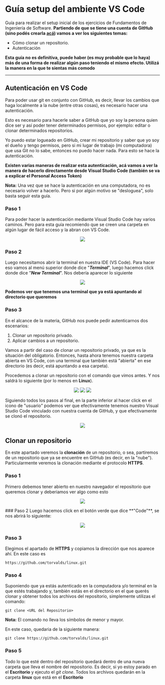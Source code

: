 


# Guía setup del ambiente VS Code
Guía para realizar el setup inicial de los ejercicios de Fundamentos de Ingeniería de Software.
**Partiendo de que se tiene una cuenta de GitHub (sino podés crearla [acá](https://github.com/signup)) vamos a ver los siguientes temas:**

 - Cómo clonar un repositorio.
 - Autenticación  

**Esta guía no es definitiva, puede haber (es muy probable que lo haya) más de una forma de realizar algún paso teniendo el mismo efecto. Utilizá la manera en la que te sientas más comodo**

---
## Autenticación en VS Code
Para poder usar git en conjunto con GitHub, es decir, llevar los cambios que haga localmente a la nube (entre otras cosas), es necesario hacer una autenticación.

Esto es necesario para hacerle saber a GitHub que yo soy la persona quien dice ser y así poder tener determinados permisos, por ejemplo: editar o clonar determinados repositorios.

Yo puedo estar logueado en GitHub, crear mi repositorio y saber que yo soy el dueño y tengo permisos, pero si mi lugar de trabajo (mi computadora) que usa Git no lo sabe, entonces no puedo hacer nada. Para esto se hace la autenticación. 

**Existen varias maneras de realizar esta autenticación, acá vamos a ver la manera de hacerlo directamente desde Visual Studio Code (también se va a explicar el Personal Access Token)**

**Nota:** Una vez que se hace la autenticación en una computadora, no es necesario volver a hacerlo. Pero si por algún motivo se "desloguea", solo basta seguir esta guía.

### Paso 1
Para poder hacer la autenticación mediante Visual Studio Code hay varios caminos. Pero para esta guía recomiendo que se creen una carpeta en algún lugar de fácil acceso y la abran con VS Code.   
<p align="center">
<img src = "https://github.com/kidnixt/setupFIS/assets/57159622/d1c35b6a-fedf-4c9b-9567-6cdfb9ac4b3b">
</p>

### Paso 2
Luego necesitamos abrir la terminal en nuestra IDE (VS Code). Para hacer eso vamos al menú superior donde dice "***Terminal***", luego hacemos click donde dice "***New Terminal***". Nos debería aparecer lo siguiente  
<p align="center">
<img src= "https://github.com/kidnixt/setupFIS/assets/57159622/88bc86c8-4834-447d-b633-a533331e23ac">
</p>

**Podemos ver que tenemos una terminal que ya está apuntando al directorio que queremos**

### Paso 3
En el alcance de la materia, GitHub nos puede pedir autenticarnos dos escenarios:

 1. Clonar un repositorio privado.
 2. Aplicar cambios a un repositorio.

Vamos a partir del caso de clonar un repositorio privado, ya que es la situación del obligatorio. 
Entonces, hasta ahora tenemos nuestra carpeta abierta en VS Code, con una terminal que también está "abierta" en ese directorio (es decir, está apuntando a esa carpeta).

Procedemos a clonar un repositorio con el comando que vimos antes. Y nos saldrá lo siguiente (por lo menos en **Linux**).
<p align="center">
<img src ="https://github.com/kidnixt/setupFIS/assets/57159622/50392520-f66c-4fbe-b5bd-d949a7541786">
<img src= "https://github.com/kidnixt/setupFIS/assets/57159622/5c193acd-dd65-4dd8-9cc8-ffcc7f958dbb">
<img src= "https://github.com/kidnixt/setupFIS/assets/57159622/d7b82c5a-d099-4289-bd35-71cd87e2993b">
</p>

Siguiendo todos los pasos al final, en la parte inferior al hacer click en el icono de "usuario" podemos ver que efectivamente tenemos nuestro Visual Studio Code vinculado con nuestra cuenta de GitHub, y que efectivamente se clonó el repositorio. 

<p align="center">
  <img src="https://github.com/kidnixt/setupFIS/assets/57159622/d75a934a-245f-4fee-b627-fe37ab3d2cc4">
</p>



 
## Clonar un repositorio
En este apartado veremos la **clonación** de un repositorio, o sea, partiremos de un repositorio que ya se encuentre en GitHub (es decir, en la "nube"). Particularmente veremos la clonación mediante el protocolo **HTTPS**.

### Paso 1

Primero debemos tener abierto en nuestro navegador el repositorio que queremos clonar y deberiamos ver algo como esto
<p align="center">
 <img src ="https://github.com/kidnixt/setupFIS/assets/57159622/4205b6ab-762b-46a8-9ecd-bb7e7d0b9fc4">
</p>
### Paso 2
Luego hacemos click en el botón verde que dice **"Code"**, se nos abrirá lo siguiente:  
<p align="center">
<img src= "https://github.com/kidnixt/setupFIS/assets/57159622/5116a793-6fe7-474f-807e-2395048853dd">
</p>

### Paso 3
Elegimos el apartado de **HTTPS** y copiamos la dirección que nos aparece ahí. En este caso es 
```
https://github.com/torvalds/linux.git
```
### Paso 4
Suponiendo que ya estás autenticado en la computadora y/o terminal en la que estés trabajando y, también estás en el directorio en el que querés clonar y obtener todos los archivos del repositorio, simplemente utilizas el comando:
```
git clone <URL del Repositorio>
```

**Nota:** El comando no lleva los símbolos de menor y mayor.

En este caso, quedaria de la siguiente manera:
```
git clone https://github.com/torvalds/linux.git
```

### Paso 5
Todo lo que esté dentro del repositorio quedará dentro de una nueva carpeta que lleva el nombre del repositorio. Es decir, si yo estoy parado en el **Escritorio** y ejecuto el *git clone*. Todos los archivos quedarán en la carpeta **linux** que está en el **Escritorio**

